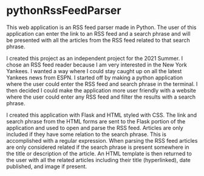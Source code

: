 # pythonRssFeedParser
This web application is an RSS feed parser made in Python. The user of this application can enter the link to an RSS feed and a search phrase and will be presented with all the articles from the RSS feed related to that search phrase.

I created this project as an independent project for the 2021 Summer. I chose an RSS feed reader because I am very interested in the New York Yankees. I wanted a way where I could stay caught up on all the latest Yankees news from ESPN. I started off by making a python application where the user could enter the RSS feed and search phrase in the terminal. I then decided I could make the application more user friendly with a website where the user could enter any RSS feed and filter the results with a search phrase.

I created this application with Flask and HTML styled with CSS. The link and search phrase from the HTML forms are sent to the Flask portion of the application and used to open and parse the RSS feed. Articles are only included if they have some relation to the search phrase. This is accomplished with a regular expression. When parsing the RSS feed articles are only considered related if the search phrase is present somewhere in the title or description of the article. An HTML template is then returned to the user with all the related articles including their title (hyperlinked), date published, and image if present.
